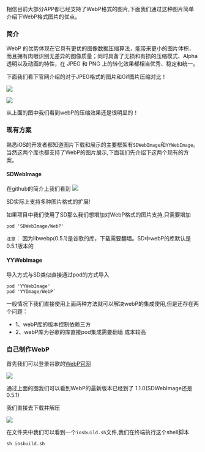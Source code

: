 相信目前大部分APP都已经支持了WebP格式的图片,下面我们通过这种图片简单介绍下WebP格式图片的优点。

### 简介

WebP 的优势体现在它具有更优的图像数据压缩算法，能带来更小的图片体积，而且拥有肉眼识别无差异的图像质量；同时具备了无损和有损的压缩模式、Alpha 透明以及动画的特性，在 JPEG 和 PNG 上的转化效果都相当优秀、稳定和统一。

下面我们看下官网介绍的对于JPEG格式的图片和Gif图片压缩对比！

![](https://tva1.sinaimg.cn/large/006tNbRwly1gbc6ha4mv7j31p80dkgwp.jpg)

![](https://tva1.sinaimg.cn/large/006tNbRwly1gbc6hzbo21j30nw0oydkv.jpg)

从上面的图中我们看到webP的压缩效果还是很明显的！

### 现有方案

熟悉iOS的开发者都知道图片下载和展示的主要框架有`SDWebImage`和`YYWebImage`。当然这两个库也都支持了WebP的图片展示,下面我们先介绍下这两个现有的方案。

#### SDWebImage

在github的简介上我们看到
![](https://tva1.sinaimg.cn/large/006tNbRwly1gbc6mz3lpxj31em0fqdkj.jpg)

SD实际上支持多种图片格式的扩展!

如果项目中我们使用了SD那么我们想增加对WebP格式的图片支持,只需要增加

```
pod 'SDWebImage/WebP'
```
`注意`： 因为libwebp(0.5.1)是谷歌的库，下载需要翻墙。SD中webP的库默认是0.5.1版本的

#### YYWebImage

导入方式与SD类似直接通过pod的方式导入

```objc
pod 'YYWebImage'
pod 'YYImage/WebP`
```

一般情况下我们直接使用上面两种方法就可以解决webP的集成使用,但是还存在两个问题：
* 1、webP库的版本控制依赖三方
* 2、webP库为谷歌的库直接pod集成需要翻墙 成本较高

### 自己制作WebP

首先我们可以登录谷歌的[WebP官网](https://developers.google.com/speed/webp/docs/using)
 
![](https://tva1.sinaimg.cn/large/006tNbRwgy1gbca27ik2fj319s0tyqha.jpg)

通过上面的图我们可以看到WebP的最新版本已经到了 1.1.0(SDWebImage还是0.5.1)

我们直接去下载并解压

![](https://tva1.sinaimg.cn/large/006tNbRwgy1gbca48vq3yj30mk0za7dx.jpg)

在文件夹中我们可以看到一个`iosbuild.sh`文件,我们在终端执行这个shell脚本

```objc
sh iosbuild.sh
```